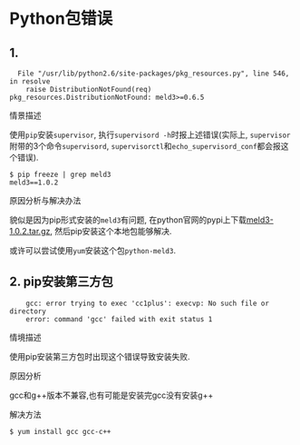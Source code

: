 # Python包错误

## 1. 

```
  File "/usr/lib/python2.6/site-packages/pkg_resources.py", line 546, in resolve
    raise DistributionNotFound(req)
pkg_resources.DistributionNotFound: meld3>=0.6.5
```

情景描述

使用`pip`安装`supervisor`, 执行`supervisord -h`时报上述错误(实际上, `supervisor`附带的3个命令`supervisord`, `supervisorctl`和`echo_supervisord_conf`都会报这个错误).

```
$ pip freeze | grep meld3
meld3==1.0.2
```

原因分析与解决办法

貌似是因为pip形式安装的`meld3`有问题, 在python官网的pypi上下载[meld3-1.0.2.tar.gz](https://pypi.python.org/packages/45/a0/317c6422b26c12fe0161e936fc35f36552069ba8e6f7ecbd99bbffe32a5f/meld3-1.0.2.tar.gz#md5=3ccc78cd79cffd63a751ad7684c02c91), 然后pip安装这个本地包能够解决.

或许可以尝试使用`yum`安装这个包`python-meld3`.

## 2. pip安装第三方包

```
    gcc: error trying to exec 'cc1plus': execvp: No such file or directory
    error: command 'gcc' failed with exit status 1

```

情境描述

使用pip安装第三方包时出现这个错误导致安装失败.

原因分析

gcc和g++版本不兼容,也有可能是安装完gcc没有安装g++

解决方法

```
$ yum install gcc gcc-c++
```